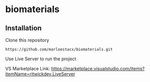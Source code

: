 # biomaterials


## Installation

Clone this repository

`https://github.com/marloestacx/biomaterials.git`

Use Live Server to run the project

VS Marketplace Link: https://marketplace.visualstudio.com/items?itemName=ritwickdey.LiveServer
